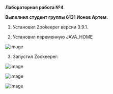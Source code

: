 **Лабораторная работа №4**

**Выполнил студент группы 6131 Ионов Артем.**

1. Установил Zookeeper версии 3.9.1.

2. Установил переменную JAVA_HOME

![image](https://github.com/sat4h/BigData/assets/146749026/e9c64a6b-1d55-4296-8c0d-0899063b9533)

3. Запустил Zookeeper:

![image](https://github.com/sat4h/BigData/assets/146749026/5e27f9ca-247a-49bc-a88a-7f1678c2e2cd)


![image](https://github.com/sat4h/BigData/assets/146749026/b47027ec-5f4e-4bf4-861d-8273e670fba0)


![image](https://github.com/sat4h/BigData/assets/146749026/a59e1d4d-67bf-413f-9c32-d76743f97086)
